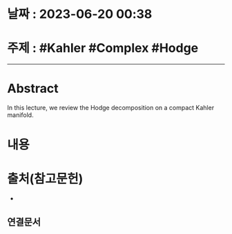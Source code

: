 # 날짜 : 2023-06-20 00:38

# 주제 : #Kahler #Complex #Hodge
---
# Abstract
In this lecture, we review the Hodge decomposition on a compact Kahler manifold.
# 내용
>
# 출처(참고문헌)
-

## 연결문서
